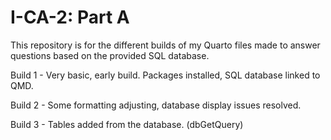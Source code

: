 # I-CA-2: Part A
This repository is for the different builds of my Quarto files made to answer questions based on the provided SQL database.

Build 1 - Very basic, early build. Packages installed, SQL database linked to QMD.

Build 2 - Some formatting adjusting, database display issues resolved.

Build 3 - Tables added from the database. (dbGetQuery)
